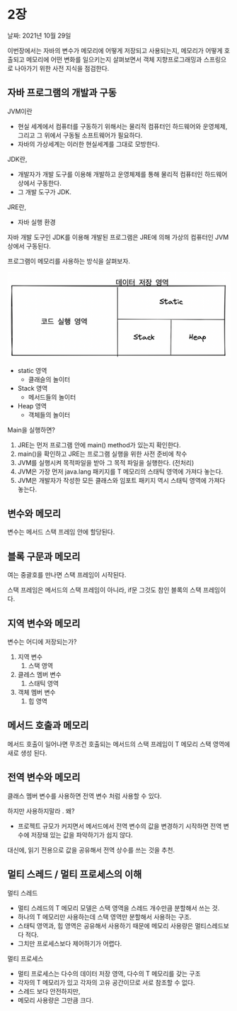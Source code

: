 # 2장

날짜: 2021년 10월 29일

이번장에서는 자바의 변수가 메모리에 어떻게 저장되고 사용되는지, 메모리가 어떻게 호출되고 메모리에 어떤 변화를 일으키는지 살펴보면서 객체 지향프로그래밍과 스프링으로 나아가기 위한 사전 지식을 점검한다.

## 자바 프로그램의 개발과 구동

JVM이란

- 현실 세계에서 컴퓨터를 구동하기 위해서는 물리적 컴퓨터인 하드웨어와 운영체제, 그리고 그 위에서 구동될 소프트웨어가 필요하다.
- 자바의 가상세계는 이러한 현실세계를 그대로 모방한다.

JDK란,

- 개발자가 개발 도구를 이용해 개발하고 운영체제를 통해 물리적 컴퓨터인 하드웨어 상에서 구동한다.
- 그 개발 도구가 JDK.

JRE란,

- 자바 실행 환경

자바 개발 도구인 JDK를 이용해 개발된 프로그램은 JRE에 의해 가상의 컴퓨터인 JVM 상에서 구동된다.

프로그램이 메모리를 사용하는 방식을 살펴보자.

![Untitled](images/Untitled.png)

- static 영역
  - 클래슬의 놀이터
- Stack 영역
  - 메서드들의 놀이터
- Heap 영역
  - 객체들의 놀이터

Main을 실행하면?

1. JRE는 먼저 프로그램 안에 main() method가 있는지 확인한다.
2. main()을 확인하고 JRE는 프로그램 실행을 위한 사전 준비에 착수
3. JVM를 실행시켜 목적파일을 받아 그 목적 파일을 실행한다. (전처리)
4. JVM은 가장 먼저 java.lang 패키지를 T 메모리의 스태틱 영역에 가져다 놓는다.
5. JVM은 개발자가 작성한 모든 클래스와 임포트 패키지 역시 스태틱 영역에 가져다 놓는다.

## 변수와 메모리

변수는 메서드 스택 프레임 안에 할당된다.

## 블록 구문과 메모리

여는 중괄호를 만나면 스택 프레임이 시작된다.

스택 프레임은 메서드의 스택 프레임이 아니라, if문 그것도 참인 블록의 스택 프레임이다.

## 지역 변수와 메모리

변수는 어디에 저장되는가?

1. 지역 변수
   1. 스택 영역
2. 클레스 멤버 변수
   1. 스태틱 영역
3. 객체 멤버 변수
   1. 힙 영역

## 메서드 호출과 메모리

메서드 호출이 일어나면 무조건 호출되는 메서드의 스택 프레임이 T 메모리 스택 영역에 새로 생성 된다.

## 전역 변수와 메모리

클래스 멤버 변수를 사용하면 전역 변수 처럼 사용할 수 있다.

하지만 사용하지말라 . 왜?

- 프로젝트 규모가 커지면서 메서드에서 전역 변수의 값을 변경하기 시작하면 전역 변수에 저장돼 있는 값을 파악하기가 쉽지 않다.

대신에, 읽기 전용으로 값을 공유해서 전역 상수를 쓰는 것을 추천.

## 멀티 스레드 / 멀티 프로세스의 이해

멀티 스레드

- 멀티 스레드의 T 메모리 모델은 스택 영역을 스레드 개수만큼 분할해서 쓰는 것.
- 하나의 T 메모리만 사용하는데 스택 영역만 분할해서 사용하는 구조.
- 스태틱 영역과, 힙 영역은 공유해서 사용하기 때문에 메모리 사용량은 멀티스레드보다 적다.
- 그치만 프로세스보다 제어하기가 어렵다.

멀티 프로세스

- 멀티 프로세스는 다수의 데이터 저장 영역, 다수의 T 메모리를 갖는 구조
- 각자의 T 메모리가 있고 각자의 고유 공간이므로 서로 참조할 수 없다.
- 스레드 보다 안전하지만,
- 메모리 사용량은 그만큼 크다.
